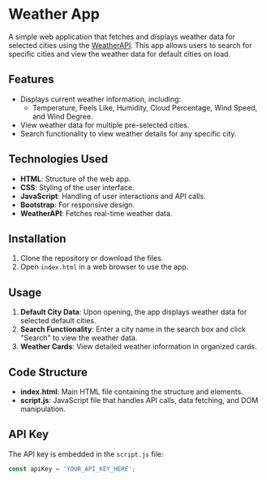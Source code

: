 # Weather App

A simple web application that fetches and displays weather data for selected cities using the [WeatherAPI](https://www.weatherapi.com/). This app allows users to search for specific cities and view the weather data for default cities on load.

## Features

- Displays current weather information, including:
  - Temperature, Feels Like, Humidity, Cloud Percentage, Wind Speed, and Wind Degree.
- View weather data for multiple pre-selected cities.
- Search functionality to view weather details for any specific city.

## Technologies Used

- **HTML**: Structure of the web app.
- **CSS**: Styling of the user interface.
- **JavaScript**: Handling of user interactions and API calls.
- **Bootstrap**: For responsive design.
- **WeatherAPI**: Fetches real-time weather data.

## Installation

1. Clone the repository or download the files.
2. Open `index.html` in a web browser to use the app.

## Usage

1. **Default City Data**: Upon opening, the app displays weather data for selected default cities.
2. **Search Functionality**: Enter a city name in the search box and click "Search" to view the weather data.
3. **Weather Cards**: View detailed weather information in organized cards.

## Code Structure

- **index.html**: Main HTML file containing the structure and elements.
- **script.js**: JavaScript file that handles API calls, data fetching, and DOM manipulation.

## API Key

The API key is embedded in the `script.js` file:
```javascript
const apiKey = 'YOUR_API_KEY_HERE';
